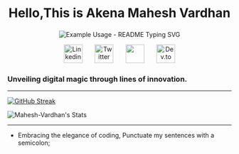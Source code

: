 <h1 align="center">Hello,This is Akena Mahesh Vardhan</h1>
<h3 align="center"></h3>
<p align="center">
  <!-- Typing SVG by Mahesh-Vardhan - https://github.com/Mahesh-Vardhan/readme-typing-svg -->
  <p align="center">
    <img src="https://readme-typing-svg.demolab.com/?lines=Mahesh Vardhan;Great+to+encounter+you+here.;Machine+Learning+enthusiast;Feel+free+and+go+through+my+repo's;Get+in+touch+through+the+links+below;Eat+Sleep+Code !!!;&font=Tektur&font-size=30&center=true&width=380&height=50&duration=4000&pause=1000&color=00ff00" alt="Example Usage - README Typing SVG">
  </p>
</p>

<p align="center">
  <a href="https://www.linkedin.com/in/akena-mahesh-vardhan/"><img width="42px" alt="Linkedin" title="Youtube" src="https://cdn-icons-png.flaticon.com/128/3536/3536505.png"/></a>
  &nbsp;&nbsp;&nbsp;&nbsp;&nbsp;
  <a href="https://twitter.com/Mahesh__Vardhan"><img width="42px" alt="Twitter" title="Twitter" src="https://cdn-icons-png.flaticon.com/128/2504/2504947.png"/></a>
  &nbsp;&nbsp;&nbsp;&nbsp;&nbsp;
  <a href="mailto:maheshakena5614@gmail.com" alt="Gmail" title="Contact me"><img width="42px" src="https://cdn-icons-png.flaticon.com/128/5968/5968534.png"/></a>
  &nbsp;&nbsp;&nbsp;&nbsp;&nbsp;
  <a href="https://www.instagram.com/mahesh__vardhan/"><img width="42px" alt="Dev.to" title="DenverCoder1 Dev.to" src="https://cdn-icons-png.flaticon.com/128/2111/2111463.png"></a>
</p>
<h3>Unveiling digital magic through lines of innovation.</h3>

---
[![GitHub Streak](http://github-readme-streak-stats.herokuapp.com?user=Mahesh-Vard&theme=neon-dark&date_format=M%20j%5B%2C%20Y%5D)](https://git.io/streak-stats)

![Mahesh-Vardhan's Stats](https://github-readme-stats.vercel.app/api?username=Mahesh-Vard&theme=jolly&show_icons=true&hide_border=false&count_private=false)

---

- Embracing the elegance of coding, Punctuate my sentences with a semicolon;
